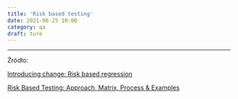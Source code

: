 ```yaml
---
title: 'Risk based testing'
date: 2021-06-25 10:00
category: qa
draft: ture
---
```



---
Źródło:

[Introducing change: Risk based regression](https://melissajfisher.medium.com/introducing-change-risk-based-regression-58969eb7bce9)

[Risk Based Testing: Approach, Matrix, Process & Examples](https://www.guru99.com/risk-based-testing.html)